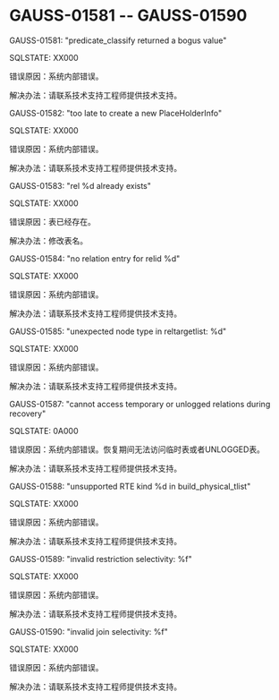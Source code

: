 # GAUSS-01581 -- GAUSS-01590

GAUSS-01581: "predicate\_classify returned a bogus value"

SQLSTATE: XX000

错误原因：系统内部错误。

解决办法：请联系技术支持工程师提供技术支持。

GAUSS-01582: "too late to create a new PlaceHolderInfo"

SQLSTATE: XX000

错误原因：系统内部错误。

解决办法：请联系技术支持工程师提供技术支持。

GAUSS-01583: "rel %d already exists"

SQLSTATE: XX000

错误原因：表已经存在。

解决办法：修改表名。

GAUSS-01584: "no relation entry for relid %d"

SQLSTATE: XX000

错误原因：系统内部错误。

解决办法：请联系技术支持工程师提供技术支持。

GAUSS-01585: "unexpected node type in reltargetlist: %d"

SQLSTATE: XX000

错误原因：系统内部错误。

解决办法：请联系技术支持工程师提供技术支持。

GAUSS-01587: "cannot access temporary or unlogged relations during recovery"

SQLSTATE: 0A000

错误原因：系统内部错误。恢复期间无法访问临时表或者UNLOGGED表。

解决办法：请联系技术支持工程师提供技术支持。

GAUSS-01588: "unsupported RTE kind %d in build\_physical\_tlist"

SQLSTATE: XX000

错误原因：系统内部错误。

解决办法：请联系技术支持工程师提供技术支持。

GAUSS-01589: "invalid restriction selectivity: %f"

SQLSTATE: XX000

错误原因：系统内部错误。

解决办法：请联系技术支持工程师提供技术支持。

GAUSS-01590: "invalid join selectivity: %f"

SQLSTATE: XX000

错误原因：系统内部错误。

解决办法：请联系技术支持工程师提供技术支持。

